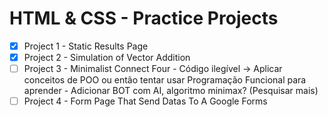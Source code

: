 # HTML & CSS - Practice Projects
  
- [x] Project 1 - Static Results Page
- [x] Project 2 - Simulation of Vector Addition
- [ ] Project 3 - Minimalist Connect Four
      - Código ilegível -> Aplicar conceitos de POO ou então tentar usar Programação Funcional para aprender
      - Adicionar BOT com AI, algoritmo minimax? (Pesquisar mais)
- [ ] Project 4 - Form Page That Send Datas To A Google Forms
